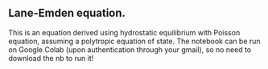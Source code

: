 ## Lane-Emden equation.

This is an equation derived using hydrostatic equilibrium with Poisson equation, assuming a polytropic equation of state. 
The notebook can be run on Google Colab (upon authentication through your gmail), so no need to download the nb to run it!
